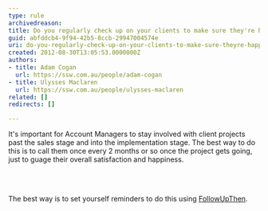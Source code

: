 ```yaml
---
type: rule
archivedreason: 
title: Do you regularly check up on your clients to make sure they're happy?
guid: abfddcb4-9f94-42b5-8ccb-29947004574e
uri: do-you-regularly-check-up-on-your-clients-to-make-sure-theyre-happy
created: 2012-08-30T13:05:53.0000000Z
authors:
- title: Adam Cogan
  url: https://ssw.com.au/people/adam-cogan
- title: Ulysses Maclaren
  url: https://ssw.com.au/people/ulysses-maclaren
related: []
redirects: []

---
```



<p>​It's important for Account Managers to stay involved with client projects past the 
                sales stage and into the implementation stage. The best way to do this is to call 
                them once every 2 months or so once the project gets going, just to guage their 
                overall satisfaction and happiness.
             <br></p>
<br><excerpt class='endintro'></excerpt><br>
<p>The best way is&#160;to set yourself reminders to do this ​using <a href="/_layouts/15/FIXUPREDIRECT.ASPX?WebId=3dfc0e07-e23a-4cbb-aac2-e778b71166a2&amp;TermSetId=07da3ddf-0924-4cd2-a6d4-a4809ae20160&amp;TermId=aa8c8dd3-1cd7-414c-b13e-d1a225e05ef0">FollowUpT​hen</a>.</p>


